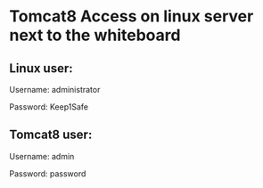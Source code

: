 # Tomcat8 Access on linux server next to the whiteboard

## Linux user:
Username: administrator

Password: Keep1Safe

## Tomcat8 user:
Username: admin

Password: password

